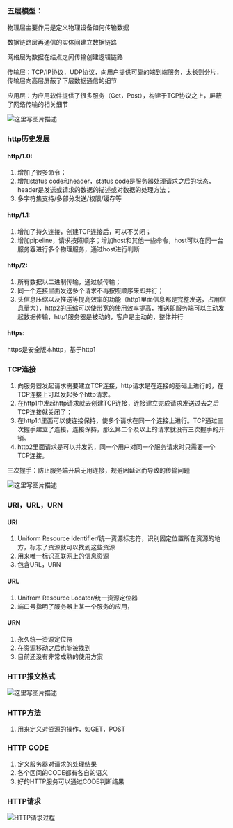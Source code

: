### 五层模型：

物理层主要作用是定义物理设备如何传输数据

数据链路层再通信的实体间建立数据链路

网络层为数据在结点之间传输创建逻辑链路

传输层：TCP/IP协议，UDP协议，向用户提供可靠的端到端服务，太长则分片，传输层向高层屏蔽了下层数据通信的细节

应用层：为应用软件提供了很多服务（Get，Post），构建于TCP协议之上，屏蔽了网络传输的相关细节


![这里写图片描述](https://img-blog.csdn.net/20180628164238390?watermark/2/text/aHR0cHM6Ly9ibG9nLmNzZG4ubmV0L2F5YW5nYW5uOTE1/font/5a6L5L2T/fontsize/400/fill/I0JBQkFCMA==/dissolve/70)

### http历史发展

#### http/1.0:
1. 增加了很多命令；
2. 增加status code和header，status code是服务器处理请求之后的状态，header是发送或请求的数据的描述或对数据的处理方法； 
3. 多字符集支持/多部分发送/权限/缓存等

#### http/1.1:
1. 增加了持久连接，创建TCP连接后，可以不关闭；
2. 增加pipeline，请求按照顺序；增加host和其他一些命令，host可以在同一台服务器进行多个物理服务，通过host进行判断

#### http/2:
1. 所有数据以二进制传输，通过帧传输；
2. 同一个连接里面发送多个请求不再按照顺序来即并行；
3. 头信息压缩以及推送等提高效率的功能（http1里面信息都是完整发送，占用信息量大），http2的压缩可以使带宽的使用效率提高，推送即服务端可以主动发起数据传输，http1服务器是被动的，客户是主动的，整体并行

#### https:
https是安全版本http，基于http1

### TCP连接
1. 向服务器发起请求需要建立TCP连接，http请求是在连接的基础上进行的，在TCP连接上可以发起多个http请求。
2. 在http1中发起http请求就去创建TCP连接，连接建立完成请求发送过去之后TCP连接就关闭了；
3. 在http1.1里面可以使连接保持，使多个请求在同一个连接上进行。TCP通过三次握手建立了连接，连接保持，那么第二个及以上的请求就没有三次握手的开销。
4. http2里面请求是可以并发的，同一个用户对同一个服务请求时只需要一个TCP连接。

三次握手：防止服务端开启无用连接，规避因延迟而导致的传输问题


![这里写图片描述](https://img-blog.csdn.net/20180628164257841?watermark/2/text/aHR0cHM6Ly9ibG9nLmNzZG4ubmV0L2F5YW5nYW5uOTE1/font/5a6L5L2T/fontsize/400/fill/I0JBQkFCMA==/dissolve/70)

### URI，URL，URN
#### URI
1. Uniform Resource Identifier/统一资源标志符，识别固定位置所在资源的地方，标志了资源就可以找到这些资源
2. 用来唯一标识互联网上的信息资源
3. 包含URL，URN

#### URL
1. Unifrom Resource Locator/统一资源定位器
2. 端口号指明了服务器上某一个服务的应用，

#### URN
1. 永久统一资源定位符
2. 在资源移动之后也能被找到
3. 目前还没有非常成熟的使用方案

### HTTP报文格式

![这里写图片描述](https://img-blog.csdn.net/20180628164338259?watermark/2/text/aHR0cHM6Ly9ibG9nLmNzZG4ubmV0L2F5YW5nYW5uOTE1/font/5a6L5L2T/fontsize/400/fill/I0JBQkFCMA==/dissolve/70)

### HTTP方法
1. 用来定义对资源的操作，如GET，POST

### HTTP CODE
1. 定义服务器对请求的处理结果
2. 各个区间的CODE都有各自的语义
3. 好的HTTP服务可以通过CODE判断结果

### HTTP请求
![HTTP请求过程](https://img-blog.csdn.net/20180628164126532?watermark/2/text/aHR0cHM6Ly9ibG9nLmNzZG4ubmV0L2F5YW5nYW5uOTE1/font/5a6L5L2T/fontsize/400/fill/I0JBQkFCMA==/dissolve/70)

